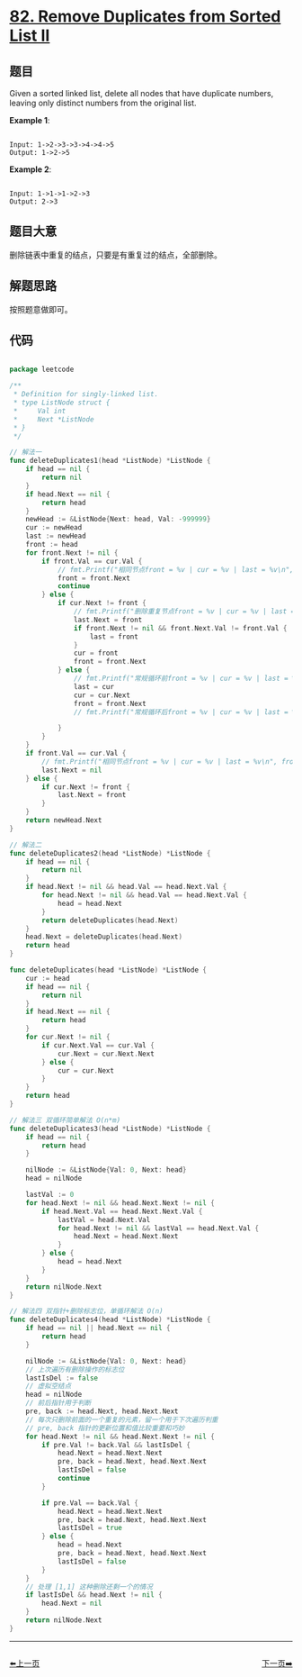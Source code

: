 # [82. Remove Duplicates from Sorted List II](https://leetcode.com/problems/remove-duplicates-from-sorted-list-ii/)

## 题目

Given a sorted linked list, delete all nodes that have duplicate numbers, leaving only distinct numbers from the original list.

**Example 1**:

```

Input: 1->2->3->3->4->4->5
Output: 1->2->5

```

**Example 2**:

```

Input: 1->1->1->2->3
Output: 2->3

```

## 题目大意

删除链表中重复的结点，只要是有重复过的结点，全部删除。

## 解题思路

按照题意做即可。

## 代码

```go

package leetcode

/**
 * Definition for singly-linked list.
 * type ListNode struct {
 *     Val int
 *     Next *ListNode
 * }
 */

// 解法一
func deleteDuplicates1(head *ListNode) *ListNode {
	if head == nil {
		return nil
	}
	if head.Next == nil {
		return head
	}
	newHead := &ListNode{Next: head, Val: -999999}
	cur := newHead
	last := newHead
	front := head
	for front.Next != nil {
		if front.Val == cur.Val {
			// fmt.Printf("相同节点front = %v | cur = %v | last = %v\n", front.Val, cur.Val, last.Val)
			front = front.Next
			continue
		} else {
			if cur.Next != front {
				// fmt.Printf("删除重复节点front = %v | cur = %v | last = %v\n", front.Val, cur.Val, last.Val)
				last.Next = front
				if front.Next != nil && front.Next.Val != front.Val {
					last = front
				}
				cur = front
				front = front.Next
			} else {
				// fmt.Printf("常规循环前front = %v | cur = %v | last = %v\n", front.Val, cur.Val, last.Val)
				last = cur
				cur = cur.Next
				front = front.Next
				// fmt.Printf("常规循环后front = %v | cur = %v | last = %v\n", front.Val, cur.Val, last.Val)

			}
		}
	}
	if front.Val == cur.Val {
		// fmt.Printf("相同节点front = %v | cur = %v | last = %v\n", front.Val, cur.Val, last.Val)
		last.Next = nil
	} else {
		if cur.Next != front {
			last.Next = front
		}
	}
	return newHead.Next
}

// 解法二
func deleteDuplicates2(head *ListNode) *ListNode {
	if head == nil {
		return nil
	}
	if head.Next != nil && head.Val == head.Next.Val {
		for head.Next != nil && head.Val == head.Next.Val {
			head = head.Next
		}
		return deleteDuplicates(head.Next)
	}
	head.Next = deleteDuplicates(head.Next)
	return head
}

func deleteDuplicates(head *ListNode) *ListNode {
	cur := head
	if head == nil {
		return nil
	}
	if head.Next == nil {
		return head
	}
	for cur.Next != nil {
		if cur.Next.Val == cur.Val {
			cur.Next = cur.Next.Next
		} else {
			cur = cur.Next
		}
	}
	return head
}

// 解法三 双循环简单解法 O(n*m)
func deleteDuplicates3(head *ListNode) *ListNode {
	if head == nil {
		return head
	}

	nilNode := &ListNode{Val: 0, Next: head}
	head = nilNode

	lastVal := 0
	for head.Next != nil && head.Next.Next != nil {
		if head.Next.Val == head.Next.Next.Val {
			lastVal = head.Next.Val
			for head.Next != nil && lastVal == head.Next.Val {
				head.Next = head.Next.Next
			}
		} else {
			head = head.Next
		}
	}
	return nilNode.Next
}

// 解法四 双指针+删除标志位，单循环解法 O(n)
func deleteDuplicates4(head *ListNode) *ListNode {
	if head == nil || head.Next == nil {
		return head
	}

	nilNode := &ListNode{Val: 0, Next: head}
	// 上次遍历有删除操作的标志位
	lastIsDel := false
	// 虚拟空结点
	head = nilNode
	// 前后指针用于判断
	pre, back := head.Next, head.Next.Next
	// 每次只删除前面的一个重复的元素，留一个用于下次遍历判重
	// pre, back 指针的更新位置和值比较重要和巧妙
	for head.Next != nil && head.Next.Next != nil {
		if pre.Val != back.Val && lastIsDel {
			head.Next = head.Next.Next
			pre, back = head.Next, head.Next.Next
			lastIsDel = false
			continue
		}

		if pre.Val == back.Val {
			head.Next = head.Next.Next
			pre, back = head.Next, head.Next.Next
			lastIsDel = true
		} else {
			head = head.Next
			pre, back = head.Next, head.Next.Next
			lastIsDel = false
		}
	}
	// 处理 [1,1] 这种删除还剩一个的情况
	if lastIsDel && head.Next != nil {
		head.Next = nil
	}
	return nilNode.Next
}


```


----------------------------------------------
<div style="display: flex;justify-content: space-between;align-items: center;">
<p><a href="https://books.halfrost.com/leetcode/ChapterFour/0081.Search-in-Rotated-Sorted-Array-II/">⬅️上一页</a></p>
<p><a href="https://books.halfrost.com/leetcode/ChapterFour/0083.Remove-Duplicates-from-Sorted-List/">下一页➡️</a></p>
</div>
